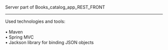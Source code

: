 Server part of Books_catalog_app_REST_FRONT

_____
Used technologies and tools:</br></br>
 • Maven </br>
 • Spring MVC </br>
 • Jackson library for binding JSON objects </br>

